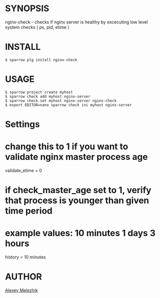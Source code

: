 # SYNOPSIS

nginx-check - checks if nginx server is healthy by excecuting low level system checks ( ps, pid, etime )

# INSTALL

    $ sparrow plg install nginx-check


# USAGE

    $ sparrow project create myhost
    $ sparrow check add myhost nginx-server
    $ sparrow check set myhost nginx-server nginx-check
    $ export EDITOR=nano sparrow check ini myhost nginx-server

# Settings

  # change this to 1 if you want to validate nginx master process age
  validate_etime = 0
  
  # if check_master_age set to 1, verify that process is younger than given time period
  # example values: 10 minutes 1 days 3 hours
  history = 10 minutes
        

# AUTHOR

[Alexey Melezhik](mailto:melezhik@gmail.com)
